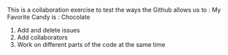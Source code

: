 This is a collaboration exercise to test the ways the Github allows us to : 
My Favorite Candy is : Chocolate
1. Add and delete issues
2. Add collaborators 
3. Work on different parts of the code at the same time